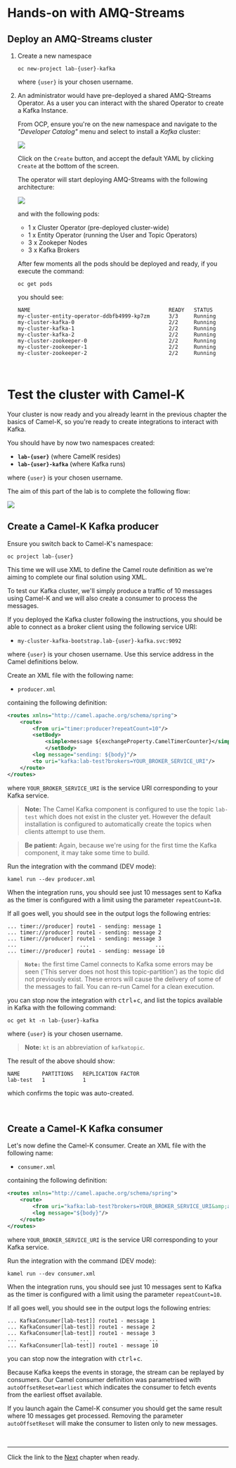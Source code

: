 # Hands-on with AMQ-Streams


## Deploy an AMQ-Streams cluster

1. Create a new namespace

       oc new-project lab-{user}-kafka

    where `{user}` is your chosen username.

2. An administrator would have pre-deployed a shared AMQ-Streams Operator. As a user you can interact with the shared Operator to create a Kafka Instance.

    From OCP, ensure you're on the new namespace and navigate to the _"Developer Catalog"_ menu and select to install a _Kafka_ cluster:

    ![](https://gitlab.com/BrunoNetId/lab-camelk/raw/master/docs/images/lab02/operator-amqs-installation-k-instance.png)

    Click on the `Create` button, and accept the default YAML by clicking `Create` at the bottom of the screen.

    The operator will start deploying AMQ-Streams with the following architecture:

    ![](https://gitlab.com/BrunoNetId/lab-camelk/raw/master/docs/images/lab02/deployment-amqs-architecture.png)

    and with the following pods:

    - 1 x Cluster Operator (pre-deployed cluster-wide)
    - 1 x Entity Operator (running the User and Topic Operators)
    - 3 x Zookeper Nodes
    - 3 x Kafka Brokers
 
    After few moments all the pods should be deployed and ready, if you execute the command:

       oc get pods

    you should see: 

    ~~~shell
    NAME                                            READY   STATUS
    my-cluster-entity-operator-ddbfb4999-kp7zm      3/3     Running
    my-cluster-kafka-0                              2/2     Running
    my-cluster-kafka-1                              2/2     Running
    my-cluster-kafka-2                              2/2     Running
    my-cluster-zookeeper-0                          2/2     Running
    my-cluster-zookeeper-1                          2/2     Running
    my-cluster-zookeeper-2                          2/2     Running
    ~~~

<br />

# Test the cluster with Camel-K

Your cluster is now ready and you already learnt in the previous chapter the basics of Camel-K, so you're ready to create integrations to interact with Kafka.

You should have by now two namespaces created:

 - **`lab-{user}`** (where CamelK resides)
 - **`lab-{user}-kafka`** (where Kafka runs)

where `{user}` is your chosen username.

The aim of this part of the lab is to complete the following flow:

![](https://gitlab.com/BrunoNetId/lab-camelk/raw/master/docs/images/lab02/kafka-end-to-end.png)


## Create a Camel-K Kafka producer

Ensure you switch back to Camel-K's namespace:

    oc project lab-{user}

This time we will use XML to define the Camel route definition as we're aiming to complete our final solution using XML.

To test our Kafka cluster, we'll simply produce a traffic of 10 messages using Camel-K and we will also create a consumer to process the messages.

If you deployed the Kafka cluster following the instructions, you should be able to connect as a broker client using the following service URI:

 - `my-cluster-kafka-bootstrap.lab-{user}-kafka.svc:9092`

where `{user}` is your chosen username. Use this service address in the Camel definitions below.

Create an XML file with the following name:

 - `producer.xml`

containing the following definition:

~~~xml
<routes xmlns="http://camel.apache.org/schema/spring">
    <route>
        <from uri="timer:producer?repeatCount=10"/>
        <setBody>
            <simple>message ${exchangeProperty.CamelTimerCounter}</simple>
            </setBody>
        <log message="sending: ${body}"/>
        <to uri="kafka:lab-test?brokers=YOUR_BROKER_SERVICE_URI"/>
    </route>
</routes>
~~~
where `YOUR_BROKER_SERVICE_URI` is the service URI corresponding to your Kafka service.

> **Note:** The Camel Kafka component is configured to use the topic `lab-test` which does not exist in the cluster yet. However the default installation is configured to automatically create the topics when clients attempt to use them.

> **Be patient:** Again, because we're using for the first time the Kafka component, it may take some time to build.

Run the integration with the command (DEV mode):

    kamel run --dev producer.xml

When the integration runs, you should see just 10 messages sent to Kafka as the timer is configured with a limit using the parameter `repeatCount=10`.

If all goes well, you should see in the output logs the following entries:

    ... timer://producer] route1 - sending: message 1
    ... timer://producer] route1 - sending: message 2
    ... timer://producer] route1 - sending: message 3
    ...                    ...                     ...
    ... timer://producer] route1 - sending: message 10

> **`Note:`** the first time Camel connects to Kafka some errors may be seen ('This server does not host this topic-partition') as the topic did not previously exist. These errors will cause the delivery of some of the messages to fail. You can re-run Camel for a clean execution.

you can stop now the integration with <kbd>ctrl</kbd>+<kbd>c</kbd>, and list the topics available in Kafka with the following command:

    oc get kt -n lab-{user}-kafka

where `{user}` is your chosen username.

> **Note:** `kt` is an abbreviation of `kafkatopic`.

The result of the above should show:

    NAME       PARTITIONS   REPLICATION FACTOR
    lab-test   1            1

which confirms the topic was auto-created.

<br />


## Create a Camel-K Kafka consumer

Let's now define the Camel-K consumer. Create an XML file with the following name:

 - `consumer.xml`

containing the following definition:

~~~xml
<routes xmlns="http://camel.apache.org/schema/spring">
    <route>
        <from uri="kafka:lab-test?brokers=YOUR_BROKER_SERVICE_URI&amp;autoOffsetReset=earliest"/>
        <log message="${body}"/>
    </route>
</routes>
~~~

where `YOUR_BROKER_SERVICE_URI` is the service URI corresponding to your Kafka service.

Run the integration with the command (DEV mode):

    kamel run --dev consumer.xml

When the integration runs, you should see just 10 messages sent to Kafka as the timer is configured with a limit using the parameter `repeatCount=10`.

If all goes well, you should see in the output logs the following entries:

    ... KafkaConsumer[lab-test]] route1 - message 1
    ... KafkaConsumer[lab-test]] route1 - message 2
    ... KafkaConsumer[lab-test]] route1 - message 3
    ...                    ...                   ...
    ... KafkaConsumer[lab-test]] route1 - message 10

you can stop now the integration with <kbd>ctrl</kbd>+<kbd>c</kbd>.

Because Kafka keeps the events in storage, the stream can be replayed by consumers. Our Camel consumer definition was parametrised with `autoOffsetReset=earliest` which indicates the consumer to fetch events from the earliest offset available.

If you launch again the Camel-K consumer you should get the same result where 10 messages get processed. Removing the parameter `autoOffsetReset` will make the consumer to listen only to new messages.


</br>

---


Click the link to the [Next](./lab03.md) chapter when ready.